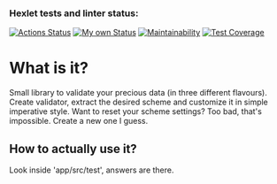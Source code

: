 ### Hexlet tests and linter status:
[![Actions Status](https://github.com/Alwodan/java-project-78/workflows/hexlet-check/badge.svg)](https://github.com/Alwodan/java-project-78/actions)
[![My own Status](https://github.com/Alwodan/java-project-78/workflows/tests/badge.svg)](https://github.com/Alwodan/java-project-78/actions)
[![Maintainability](https://api.codeclimate.com/v1/badges/199d5805dd3097a041e5/maintainability)](https://codeclimate.com/github/Alwodan/java-project-78/maintainability)
[![Test Coverage](https://api.codeclimate.com/v1/badges/199d5805dd3097a041e5/test_coverage)](https://codeclimate.com/github/Alwodan/java-project-78/test_coverage)
# What is it?
Small library to validate your precious data (in three different flavours). Create validator, extract the desired scheme and customize it in simple imperative style. Want to reset your scheme settings? Too bad, that's impossible. Create a new one I guess.
## How to actually use it?
Look inside 'app/src/test', answers are there.
